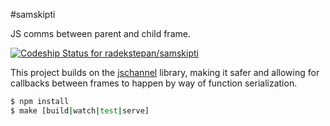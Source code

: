 #samskipti

JS comms between parent and child frame.

[ ![Codeship Status for radekstepan/samskipti](https://www.codeship.io/projects/ca5d75f0-1243-0131-eb34-7ede9d09110e/status?branch=master)](https://www.codeship.io/projects/7857)

This project builds on the [jschannel](https://github.com/mozilla/jschannel) library, making it safer and allowing for callbacks between frames to happen by way of function serialization.

```bash
$ npm install
$ make [build|watch|test|serve]
```